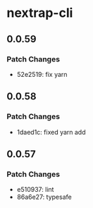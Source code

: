 # nextrap-cli

## 0.0.59

### Patch Changes

- 52e2519: fix yarn

## 0.0.58

### Patch Changes

- 1daed1c: fixed yarn add

## 0.0.57

### Patch Changes

- e510937: lint
- 86a6e27: typesafe
